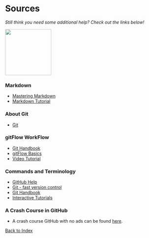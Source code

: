 # Sources
*Still think you need some additional help?  Check out the links below!* 

<img src=https://octodex.github.com/images/femalecodertocat.png width="150" height="150"> 

### Markdown
* [Mastering Markdown](https://guides.github.com/features/mastering-markdown/)
* [Markdown Tutorial](https://www.markdowntutorial.com/)

### About Git
* [Git](https://github.com/enterprise)

### gitFlow WorkFlow
* [Git Handbook](https://guides.github.com/introduction/git-handbook/)
* [gitFlow Basics](https://medium.com/@devmrin/learn-complete-gitflow-workflow-basics-how-to-from-start-to-finish-8756ad5b7394)
* [Video Tutorial](https://www.youtube.com/watch?v=47E-jcuQz5c&index=1&list=PLg7s6cbtAD17Gw5u8644bgKhgRLiJXdX4)

### Commands and Terminology
* [GitHub Help](https://help.github.com/en)
* [Git - fast version control](https://git-scm.com/)
* [Git Handbook](https://guides.github.com/introduction/git-handbook/)
* [Interactive Tutorials](https://learngitbranching.js.org/?locale=en_US)

### A Crash Course in GitHub
 * A crash course  GitHub with no ads can be found [here](https://www.youtube.com/watch?v=RGOj5yH7evk).

[Back to Index](README.md)
